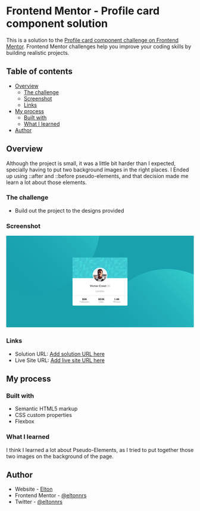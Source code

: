 # Frontend Mentor - Profile card component solution

This is a solution to the [Profile card component challenge on Frontend Mentor](https://www.frontendmentor.io/challenges/profile-card-component-cfArpWshJ). Frontend Mentor challenges help you improve your coding skills by building realistic projects. 

## Table of contents

- [Overview](#overview)
  - [The challenge](#the-challenge)
  - [Screenshot](#screenshot)
  - [Links](#links)
- [My process](#my-process)
  - [Built with](#built-with)
  - [What I learned](#what-i-learned)
- [Author](#author)

## Overview
Although the project is small, it was a little bit harder than I expected, specially having to put two background images in the right places. I Ended up using ::after and ::before pseudo-elements, and that decision made me learn a lot about those elements.

### The challenge

- Build out the project to the designs provided

### Screenshot

![](design/my_version.png)

### Links

- Solution URL: [Add solution URL here](https://www.frontendmentor.io/solutions/plain-and-simple-E9bhP7eXb)
- Live Site URL: [Add live site URL here](https://eltonnrs.github.io/profile-card-component-main/)

## My process

### Built with

- Semantic HTML5 markup
- CSS custom properties
- Flexbox

### What I learned

I think I learned a lot about Pseudo-Elements, as I tried to put together those two images on the background of the page.

## Author

- Website - [Elton](https://eltonnrs.github.io/Portfolio/)
- Frontend Mentor - [@eltonnrs](https://www.frontendmentor.io/profile/eltonnrs)
- Twitter - [@eltonnrs](https://twitter.com/eltonnrs)


